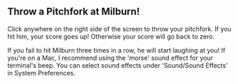 ## Throw a Pitchfork at Milburn!

Click anywhere on the right side of the screen to throw your pitchfork.
If you hit him, your score goes up! Otherwise your score will go back to zero.

If you fail to hit Milburn three times in a row, he will start laughing at you!
If you're on a Mac, I recommend using the 'morse' sound effect for your terminal's beep.
You can select sound effects under 'Sound/Sound Effects' in System Preferences.

